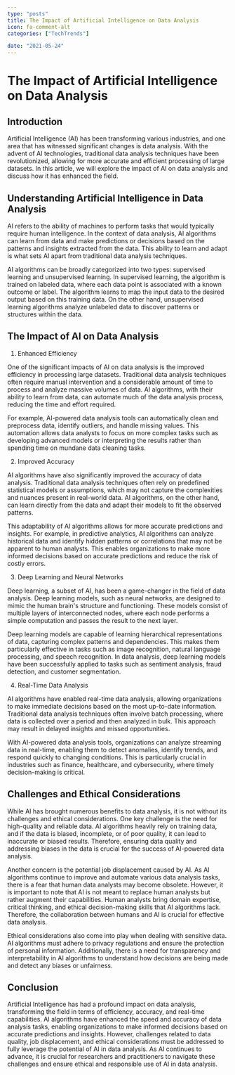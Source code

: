```yaml
---
type: "posts"
title: The Impact of Artificial Intelligence on Data Analysis
icon: fa-comment-alt
categories: ["TechTrends"]

date: "2021-05-24"
---
```




# The Impact of Artificial Intelligence on Data Analysis

## Introduction

Artificial Intelligence (AI) has been transforming various industries, and one area that has witnessed significant changes is data analysis. With the advent of AI technologies, traditional data analysis techniques have been revolutionized, allowing for more accurate and efficient processing of large datasets. In this article, we will explore the impact of AI on data analysis and discuss how it has enhanced the field.

## Understanding Artificial Intelligence in Data Analysis

AI refers to the ability of machines to perform tasks that would typically require human intelligence. In the context of data analysis, AI algorithms can learn from data and make predictions or decisions based on the patterns and insights extracted from the data. This ability to learn and adapt is what sets AI apart from traditional data analysis techniques.

AI algorithms can be broadly categorized into two types: supervised learning and unsupervised learning. In supervised learning, the algorithm is trained on labeled data, where each data point is associated with a known outcome or label. The algorithm learns to map the input data to the desired output based on this training data. On the other hand, unsupervised learning algorithms analyze unlabeled data to discover patterns or structures within the data.

## The Impact of AI on Data Analysis

1. Enhanced Efficiency

One of the significant impacts of AI on data analysis is the improved efficiency in processing large datasets. Traditional data analysis techniques often require manual intervention and a considerable amount of time to process and analyze massive volumes of data. AI algorithms, with their ability to learn from data, can automate much of the data analysis process, reducing the time and effort required.

For example, AI-powered data analysis tools can automatically clean and preprocess data, identify outliers, and handle missing values. This automation allows data analysts to focus on more complex tasks such as developing advanced models or interpreting the results rather than spending time on mundane data cleaning tasks.

2. Improved Accuracy

AI algorithms have also significantly improved the accuracy of data analysis. Traditional data analysis techniques often rely on predefined statistical models or assumptions, which may not capture the complexities and nuances present in real-world data. AI algorithms, on the other hand, can learn directly from the data and adapt their models to fit the observed patterns.

This adaptability of AI algorithms allows for more accurate predictions and insights. For example, in predictive analytics, AI algorithms can analyze historical data and identify hidden patterns or correlations that may not be apparent to human analysts. This enables organizations to make more informed decisions based on accurate predictions and reduce the risk of costly errors.

3. Deep Learning and Neural Networks

Deep learning, a subset of AI, has been a game-changer in the field of data analysis. Deep learning models, such as neural networks, are designed to mimic the human brain's structure and functioning. These models consist of multiple layers of interconnected nodes, where each node performs a simple computation and passes the result to the next layer.

Deep learning models are capable of learning hierarchical representations of data, capturing complex patterns and dependencies. This makes them particularly effective in tasks such as image recognition, natural language processing, and speech recognition. In data analysis, deep learning models have been successfully applied to tasks such as sentiment analysis, fraud detection, and customer segmentation.

4. Real-Time Data Analysis

AI algorithms have enabled real-time data analysis, allowing organizations to make immediate decisions based on the most up-to-date information. Traditional data analysis techniques often involve batch processing, where data is collected over a period and then analyzed in bulk. This approach may result in delayed insights and missed opportunities.

With AI-powered data analysis tools, organizations can analyze streaming data in real-time, enabling them to detect anomalies, identify trends, and respond quickly to changing conditions. This is particularly crucial in industries such as finance, healthcare, and cybersecurity, where timely decision-making is critical.

## Challenges and Ethical Considerations

While AI has brought numerous benefits to data analysis, it is not without its challenges and ethical considerations. One key challenge is the need for high-quality and reliable data. AI algorithms heavily rely on training data, and if the data is biased, incomplete, or of poor quality, it can lead to inaccurate or biased results. Therefore, ensuring data quality and addressing biases in the data is crucial for the success of AI-powered data analysis.

Another concern is the potential job displacement caused by AI. As AI algorithms continue to improve and automate various data analysis tasks, there is a fear that human data analysts may become obsolete. However, it is important to note that AI is not meant to replace human analysts but rather augment their capabilities. Human analysts bring domain expertise, critical thinking, and ethical decision-making skills that AI algorithms lack. Therefore, the collaboration between humans and AI is crucial for effective data analysis.

Ethical considerations also come into play when dealing with sensitive data. AI algorithms must adhere to privacy regulations and ensure the protection of personal information. Additionally, there is a need for transparency and interpretability in AI algorithms to understand how decisions are being made and detect any biases or unfairness.

## Conclusion

Artificial Intelligence has had a profound impact on data analysis, transforming the field in terms of efficiency, accuracy, and real-time capabilities. AI algorithms have enhanced the speed and accuracy of data analysis tasks, enabling organizations to make informed decisions based on accurate predictions and insights. However, challenges related to data quality, job displacement, and ethical considerations must be addressed to fully leverage the potential of AI in data analysis. As AI continues to advance, it is crucial for researchers and practitioners to navigate these challenges and ensure ethical and responsible use of AI in data analysis.
